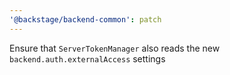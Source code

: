 ```yaml
---
'@backstage/backend-common': patch
---
```


Ensure that `ServerTokenManager` also reads the new `backend.auth.externalAccess` settings
